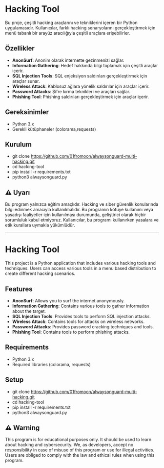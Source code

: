 # Hacking Tool

Bu proje, çeşitli hacking araçlarını ve tekniklerini içeren bir Python uygulamasıdır. Kullanıcılar, farklı hacking senaryolarını gerçekleştirmek için menü tabanlı bir arayüz aracılığıyla çeşitli araçlara erişebilirler.

## Özellikler

- **AnonSurf**: Anonim olarak internette gezinmenizi sağlar.
- **Information Gathering**: Hedef hakkında bilgi toplamak için çeşitli araçlar içerir.
- **SQL Injection Tools**: SQL enjeksiyon saldırıları gerçekleştirmek için araçlar sunar.
- **Wireless Attack**: Kablosuz ağlara yönelik saldırılar için araçlar içerir.
- **Password Attacks**: Şifre kırma teknikleri ve araçları sağlar.
- **Phishing Tool**: Phishing saldırıları gerçekleştirmek için araçlar içerir.

## Gereksinimler

- Python 3.x
- Gerekli kütüphaneler (colorama,requests)

## Kurulum

   * git clone https://github.com/01fromoon/alwaysonguard-multi-hacking.git
   * cd hacking-tool 
   * pip install -r requirements.txt
   * python3 alwaysonguard.py

## ⚠️ Uyarı

Bu program yalnızca eğitim amaçlıdır. Hacking ve siber güvenlik konularında bilgi edinmek amacıyla kullanılmalıdır. Bu programın kötüye kullanımı veya yasadışı faaliyetler için kullanılması durumunda, geliştirici olarak hiçbir sorumluluk kabul etmiyoruz. Kullanıcılar, bu programı kullanırken yasalara ve etik kurallara uymakla yükümlüdür.

----------------------------------------------------------------------------------------------------------------------------------------------

# Hacking Tool

This project is a Python application that includes various hacking tools and techniques. Users can access various tools in a menu based distribution to create different hacking scenarios.

## Features


- **AnonSurf**: Allows you to surf the internet anonymously.
- **Information Gathering**: Contains various tools to gather information about the target.
- **SQL Injection Tools**: Provides tools to perform SQL injection attacks.
- **Wireless Attack**: Contains tools for attacks on wireless networks.
- **Password Attacks**: Provides password cracking techniques and tools.
- **Phishing Tool**: Contains tools to perform phishing attacks.

## Requirements

- Python 3.x
- Required libraries (colorama, requests)

## Setup

* git clone https://github.com/01fromoon/alwaysonguard-multi-hacking.git
* cd hacking-tool 
* pip install -r requirements.txt
* python3 alwaysonguard.py

## ⚠️ Warning

This program is for educational purposes only. It should be used to learn about hacking and cybersecurity. We, as developers, accept no responsibility in case of misuse of this program or use for illegal activities. Users are obliged to comply with the law and ethical rules when using this program.
